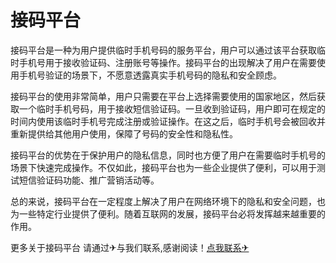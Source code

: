 # 接码平台

接码平台是一种为用户提供临时手机号码的服务平台，用户可以通过该平台获取临时手机号用于接收验证码、注册账号等操作。接码平台的出现解决了用户在需要使用手机号验证的场景下，不愿意透露真实手机号码的隐私和安全顾虑。

接码平台的使用非常简单，用户只需要在平台上选择需要使用的国家地区，然后获取一个临时手机号码，用于接收短信验证码。一旦收到验证码，用户即可在规定的时间内使用该临时手机号完成注册或验证操作。在这之后，临时手机号会被回收并重新提供给其他用户使用，保障了号码的安全性和隐私性。

接码平台的优势在于保护用户的隐私信息，同时也方便了用户在需要临时手机号的场景下快速完成操作。不仅如此，接码平台也为一些企业提供了便利，可以用于测试短信验证码功能、推广营销活动等。

总的来说，接码平台在一定程度上解决了用户在网络环境下的隐私和安全问题，也为一些特定行业提供了便利。随着互联网的发展，接码平台必将发挥越来越重要的作用。

更多关于接码平台 请通过✈与我们联系,感谢阅读！[点我联系✈](https://www.G208.com)